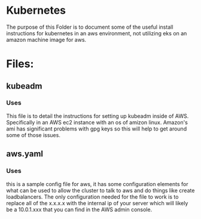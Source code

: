 # Kubernetes
The purpose of this Folder is to document some of the useful install instructions for kubernetes in an aws environment, not utilizing eks on an amazon machine image for aws.
# Files:
## kubeadm
### Uses
This file is to detail the instructions for setting up kubeadm inside of AWS. Specifically in an AWS ec2 instance with an os of amizon linux. Amazon's ami has significant problems with gpg keys so this will help to get around some of those issues.
## aws.yaml
### Uses
this is a sample config file for aws, it has some configuration elements for what can be used to allow the cluster to talk to aws and do things like create loadbalancers.
The only configuration needed for the file to work is to replace all of the x.x.x.x with the internal ip of your server which will likely be a 10.0.1.xxx that you can find in the AWS admin console.
